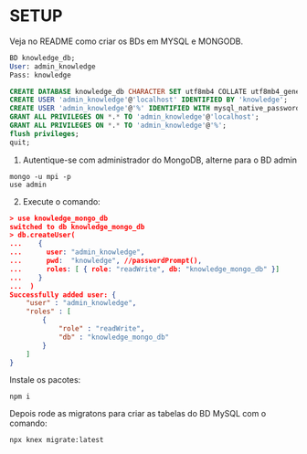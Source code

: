 # SETUP

Veja no README como criar os BDs em MYSQL e MONGODB.


```sql
BD knowledge_db;
User: admin_knowledge
Pass: knowledge

CREATE DATABASE knowledge_db CHARACTER SET utf8mb4 COLLATE utf8mb4_general_ci;
CREATE USER 'admin_knowledge'@'localhost' IDENTIFIED BY 'knowledge';
CREATE USER 'admin_knowledge'@'%' IDENTIFIED WITH mysql_native_password BY 'knowledge';
GRANT ALL PRIVILEGES ON *.* TO 'admin_knowledge'@'localhost';
GRANT ALL PRIVILEGES ON *.* TO 'admin_knowledge'@'%';
flush privileges;
quit;
```

1) Autentique-se com administrador do MongoDB, alterne para o BD admin

```
mongo -u mpi -p 
use admin
```

2) Execute o comando:

```json
> use knowledge_mongo_db
switched to db knowledge_mongo_db
> db.createUser(
...    {
...      user: "admin_knowledge",
...      pwd:  "knowledge", //passwordPrompt(), 
...      roles: [ { role: "readWrite", db: "knowledge_mongo_db" }]
...    }
...  )
Successfully added user: {
	"user" : "admin_knowledge",
	"roles" : [
		{
			"role" : "readWrite",
			"db" : "knowledge_mongo_db"
		}
	]
}
```


Instale os pacotes:

```
npm i
```

Depois rode as migratons para criar as tabelas do BD MySQL com o comando:
```
npx knex migrate:latest
```